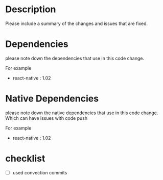 # Description

Please include a summary of the changes and issues that are fixed.

# Dependencies

please note down the dependencies that use in this code change.

For example 
* react-native : 1.02

# Native Dependencies

please note down the native dependencies that use in this code change. Which can have issues with code push

For example 
* react-native : 1.02

# checklist

- [ ] used convection commits